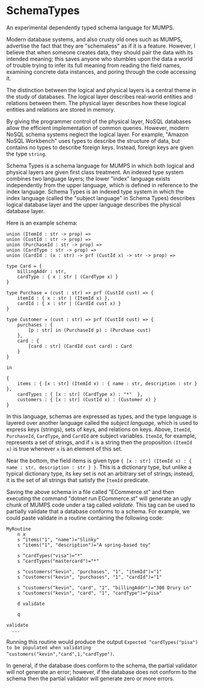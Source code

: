 # SchemaTypes

An experimental dependently typed schema language for MUMPS.

Modern database systems, and also crusty old ones such as MUMPS, advertise the fact that they are "schemaless" as if it is a feature. However, I believe that when someone creates data, they should pair the data with its intended meaning; this saves anyone who stumbles upon the data a world of trouble trying to infer its full meaning from reading the field names, examining concrete data instances, and poring through the code accessing it.

The distinction between the logical and physical layers is a central theme in the study of databases. The logical layer describes real-world entities and relations between them. The physical layer describes how these logical entities and relations are stored in memory. 

By giving the programmer control of the physical layer, NoSQL databases allow the efficient implementation of common queries. However, modern NoSQL schema systems neglect the logical layer. For example, "Amazon NoSQL Workbench" uses types to describe the structure of data, but contains no types to describe foreign keys. Instead, foreign keys are given the type `string`.

Schema Types is a schema language for MUMPS in which both logical and physical layers are given first class treatment. An indexed type system combines two language layers; the lower "index" language exists independently from the upper language, which is defined in reference to the index language. Schema Types is an indexed type system in which the index language (called the "subject language" in Schema Types) describes logical database layer and the upper language describes the physical database layer.

Here is an example schema:
```
union (ItemId : str -> prop) =>
union (CustId : str -> prop) =>
union (PurchaseId : str -> prop) =>
union (CardType : str -> prop) =>
union (CardId : (x : str) -> prf (CustId x) -> str -> prop) =>

type Card = {
    billingAddr : str,
    cardType : { x : str | (CardType x) }
}

type Purchase = (cust : str) => prf (CustId cust) => {
    itemId : { x : str | (ItemId x) },
    cardId : { x : str | (CardId cust x) }
}

type Customer = (cust : str) => prf (CustId cust) => {
    purchases : {
        [p : str] in (PurchaseId p) : (Purchase cust)
    },
    card : {
        [card : str] (CardId cust card) : Card
    }
}

in

{
    items : { [x : str] (ItemId x) : { name : str, description : str } },
    cardTypes : { [x : str] (CardType x) : "*"  },
    customers : { [x : str] (CustId x) : (Customer x) }
}
```

In this language, schemas are expressed as types, and the type language is layered over another language called the *subject language*, which is used to express keys (strings), sets of keys, and relations on keys. Above, ```ItemId```, ```PurchaseId```, ```CardType```, and ```CardId``` are subject variables. ```ItemId```, for example, represents a set of strings, and if ```x``` is a string then the proposition ```(ItemId x)``` is true whenever ```x``` is an element of this set. 

Near the bottom, the field items is given type ```{ [x : str] (ItemId x) : { name : str, description : str } }```. This is a dictionary type, but unlike a typical dictionary type, its key set is not an arbitrary set of strings; instead, it is the set of all strings that satisfy the ```ItemId``` predicate.

Saving the above schema in a file called "ECommerce.st" and then executing the command "dotnet run ECommerce.st" will generate an ugly chunk of MUMPS code under a tag called *validate*. This tag can be used to partially validate that a database conforms to a schema. For example, we could paste validate in a routine containing the following code:

```
MyRoutine
	n x
	s ^items("1", "name")="Slinky"
	s ^items("1", "description")="A spring-based toy"

	s ^cardTypes("visa")="*"
	s ^cardTypes("mastercard")="*"

	s ^customers("kevin", "purchases", "1", "itemId")="1"
	s ^customers("kevin", "purchases", "1", "cardId")="1"

	s ^customers("kevin", "card", "1", "billingAddr")="308 Drury Ln"
	s ^customers("kevin", "card", "1", "cardType")="pisa"

	d validate
	
	q

validate
  ...
```

Running this routine would produce the output ```Expected ^cardTypes("pisa") to be populated when validating ^customers("kevin","card",1,"cardType")```.

In general, if the database does conform to the schema, the partial validator will not generate an error; however, if the database does not conform to the schema then the partial validator will generate zero or more errors.
